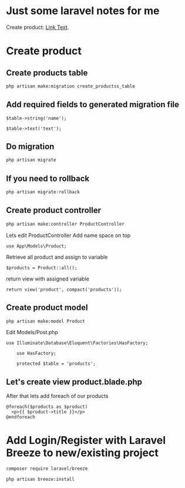 # Just some laravel notes for me

Create product: [Link Text](#create-product).

# Create product
## Create products table
```bash
php artisan make:migration create_productss_table
```

## Add required fields to generated migration file
```
$table->string('name'); 
```
```
$table->text('text');
```

## Do migration
```bash
php artisan migrate
```

## If you need to rollback
```bash
php artisan migrate:rollback
```

## Create product controller
```bash
php artisan make:controller ProductController
```
Lets edit ProductController
Add name space on top
```
use App\Models\Product;
```
Retrieve all product and assign to variable
```
$products = Product::all();
```
return view with assigned variable
```
return view('product', compact('products')); 
```

## Create product model
```bash
php artisan make:model Product
```
Edit Models/Post.php
```
use Illuminate\Database\Eloquent\Factories\HasFactory;
```
```
    use HasFactory;
```
```
    protected $table = 'products';
```


## Let's create view product.blade.php
After that lets add foreach of our products
```
@foreach($products as $product)
  <p>{{ $product->title }}</p>
@endforeach
```


# Add Login/Register with Laravel Breeze to new/existing project

```bash
composer require laravel/breeze
```
```bash
php artisan breeze:install
```
